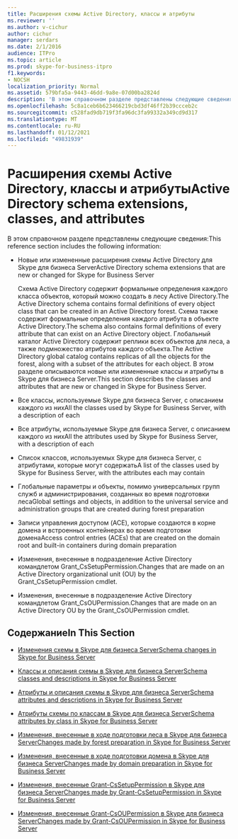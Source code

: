 ```yaml
---
title: Расширения схемы Active Directory, классы и атрибуты
ms.reviewer: ''
ms.author: v-cichur
author: cichur
manager: serdars
ms.date: 2/1/2016
audience: ITPro
ms.topic: article
ms.prod: skype-for-business-itpro
f1.keywords:
- NOCSH
localization_priority: Normal
ms.assetid: 579bfa5a-9443-46dd-9a8e-07d00ba2824d
description: 'В этом справочном разделе представлены следующие сведения:'
ms.openlocfilehash: 5c8a1ceb6b623466219cbd3df46ff2b39ccceb2c
ms.sourcegitcommit: c528fad9db719f3fa96dc3fa99332a349cd9d317
ms.translationtype: MT
ms.contentlocale: ru-RU
ms.lasthandoff: 01/12/2021
ms.locfileid: "49831939"
---
```

# <a name="active-directory-schema-extensions-classes-and-attributes"></a><span data-ttu-id="211d7-103">Расширения схемы Active Directory, классы и атрибуты</span><span class="sxs-lookup"><span data-stu-id="211d7-103">Active Directory schema extensions, classes, and attributes</span></span>
 
<span data-ttu-id="211d7-104">В этом справочном разделе представлены следующие сведения:</span><span class="sxs-lookup"><span data-stu-id="211d7-104">This reference section includes the following information:</span></span> 
  
- <span data-ttu-id="211d7-105">Новые или измененные расширения схемы Active Directory для Skype для бизнеса Server</span><span class="sxs-lookup"><span data-stu-id="211d7-105">Active Directory schema extensions that are new or changed for Skype for Business Server</span></span>
    
    <span data-ttu-id="211d7-106">Схема Active Directory содержит формальные определения каждого класса объектов, который можно создать в лесу Active Directory.</span><span class="sxs-lookup"><span data-stu-id="211d7-106">The Active Directory schema contains formal definitions of every object class that can be created in an Active Directory forest.</span></span> <span data-ttu-id="211d7-107">Схема также содержит формальные определения каждого атрибута в объекте Active Directory.</span><span class="sxs-lookup"><span data-stu-id="211d7-107">The schema also contains formal definitions of every attribute that can exist on an Active Directory object.</span></span> <span data-ttu-id="211d7-108">Глобальный каталог Active Directory содержит реплики всех объектов для леса, а также подмножество атрибутов каждого объекта.</span><span class="sxs-lookup"><span data-stu-id="211d7-108">The Active Directory global catalog contains replicas of all the objects for the forest, along with a subset of the attributes for each object.</span></span> <span data-ttu-id="211d7-109">В этом разделе описываются новые или измененные классы и атрибуты в Skype для бизнеса Server.</span><span class="sxs-lookup"><span data-stu-id="211d7-109">This section describes the classes and attributes that are new or changed in Skype for Business Server.</span></span>
    
- <span data-ttu-id="211d7-110">Все классы, используемые Skype для бизнеса Server, с описанием каждого из них</span><span class="sxs-lookup"><span data-stu-id="211d7-110">All the classes used by Skype for Business Server, with a description of each</span></span>
    
- <span data-ttu-id="211d7-111">Все атрибуты, используемые Skype для бизнеса Server, с описанием каждого из них</span><span class="sxs-lookup"><span data-stu-id="211d7-111">All the attributes used by Skype for Business Server, with a description of each</span></span>
    
- <span data-ttu-id="211d7-112">Список классов, используемых Skype для бизнеса Server, с атрибутами, которые могут содержать</span><span class="sxs-lookup"><span data-stu-id="211d7-112">A list of the classes used by Skype for Business Server, with the attributes each may contain</span></span>
    
- <span data-ttu-id="211d7-113">Глобальные параметры и объекты, помимо универсальных групп служб и администрирования, созданных во время подготовки леса</span><span class="sxs-lookup"><span data-stu-id="211d7-113">Global settings and objects, in addition to the universal service and administration groups that are created during forest preparation</span></span>
    
- <span data-ttu-id="211d7-114">Записи управления доступом (ACE), которые создаются в корне домена и встроенных контейнерах во время подготовки домена</span><span class="sxs-lookup"><span data-stu-id="211d7-114">Access control entries (ACEs) that are created on the domain root and built-in containers during domain preparation</span></span>
    
- <span data-ttu-id="211d7-115">Изменения, внесенные в подразделение Active Directory командлетом Grant_CsSetupPermission.</span><span class="sxs-lookup"><span data-stu-id="211d7-115">Changes that are made on an Active Directory organizational unit (OU) by the Grant_CsSetupPermission cmdlet.</span></span>
    
- <span data-ttu-id="211d7-116">Изменения, внесенные в подразделение Active Directory командлетом Grant_CsOUPermission.</span><span class="sxs-lookup"><span data-stu-id="211d7-116">Changes that are made on an Active Directory OU by the Grant_CsOUPermission cmdlet.</span></span>
    
## <a name="in-this-section"></a><span data-ttu-id="211d7-117">Содержание</span><span class="sxs-lookup"><span data-stu-id="211d7-117">In This Section</span></span>

- [<span data-ttu-id="211d7-118">Изменения схемы в Skype для бизнеса Server</span><span class="sxs-lookup"><span data-stu-id="211d7-118">Schema changes in Skype for Business Server</span></span>](schema-changes.md)
    
- [<span data-ttu-id="211d7-119">Классы и описания схемы в Skype для бизнеса Server</span><span class="sxs-lookup"><span data-stu-id="211d7-119">Schema classes and descriptions in Skype for Business Server</span></span>](schema-classes-and-descriptions.md)
    
- [<span data-ttu-id="211d7-120">Атрибуты и описания схемы в Skype для бизнеса Server</span><span class="sxs-lookup"><span data-stu-id="211d7-120">Schema attributes and descriptions in Skype for Business Server</span></span>](schema-attributes-and-descriptions.md)
    
- [<span data-ttu-id="211d7-121">Атрибуты схемы по классам в Skype для бизнеса Server</span><span class="sxs-lookup"><span data-stu-id="211d7-121">Schema attributes by class in Skype for Business Server</span></span>](schema-attributes-by-class.md)
    
- [<span data-ttu-id="211d7-122">Изменения, внесенные в ходе подготовки леса в Skype для бизнеса Server</span><span class="sxs-lookup"><span data-stu-id="211d7-122">Changes made by forest preparation in Skype for Business Server</span></span>](changes-made-by-forest-preparation.md)
    
- [<span data-ttu-id="211d7-123">Изменения, внесенные в ходе подготовки домена в Skype для бизнеса Server</span><span class="sxs-lookup"><span data-stu-id="211d7-123">Changes made by domain preparation in Skype for Business Server</span></span>](changes-made-by-domain-preparation.md)
    
- [<span data-ttu-id="211d7-124">Изменения, внесенные Grant-CsSetupPermission в Skype для бизнеса Server</span><span class="sxs-lookup"><span data-stu-id="211d7-124">Changes made by Grant-CsSetupPermission in Skype for Business Server</span></span>](changes-made-by-grant-cssetuppermission.md)
    
- [<span data-ttu-id="211d7-125">Изменения, внесенные Grant-CsOUPermission в Skype для бизнеса Server</span><span class="sxs-lookup"><span data-stu-id="211d7-125">Changes made by Grant-CsOUPermission in Skype for Business Server</span></span>](changes-made-by-grant-csoupermission.md)
    

